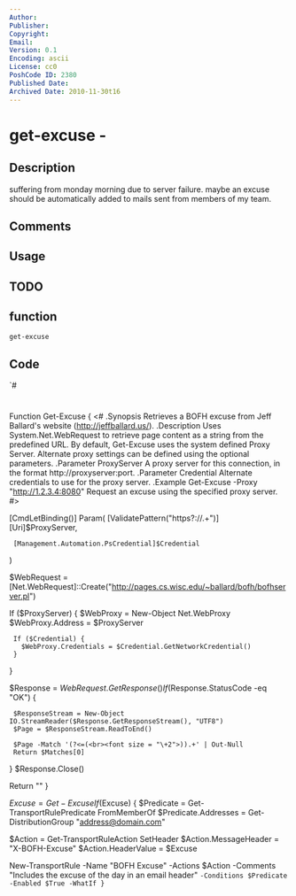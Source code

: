 ```yaml
---
Author: 
Publisher: 
Copyright: 
Email: 
Version: 0.1
Encoding: ascii
License: cc0
PoshCode ID: 2380
Published Date: 
Archived Date: 2010-11-30t16
---
```


# get-excuse - 

## Description

suffering from monday morning due to server failure. maybe an excuse should be automatically added to mails sent from members of my team.

## Comments



## Usage



## TODO



## function

`get-excuse`

## Code

`#
 #
 Function Get-Excuse {
   <#
     .Synopsis
       Retrieves a BOFH excuse from Jeff Ballard's website (http://jeffballard.us/).
     .Description
       Uses System.Net.WebRequest to retrieve page content as a string from the predefined URL. By default,
       Get-Excuse uses the system defined Proxy Server. Alternate proxy settings can be defined using the
       optional parameters.
     .Parameter ProxyServer
       A proxy server for this connection, in the format http://proxyserver:port.
     .Parameter Credential
       Alternate credentials to use for the proxy server.
     .Example
       Get-Excuse -Proxy "http://1.2.3.4:8080"
       Request an excuse using the specified proxy server.
   #>
 
   [CmdLetBinding()]
   Param(
     [ValidatePattern("https?://.+")]
     [Uri]$ProxyServer,
 
     [Management.Automation.PsCredential]$Credential
   )
 
   $WebRequest = [Net.WebRequest]::Create("http://pages.cs.wisc.edu/~ballard/bofh/bofhserver.pl")
   
 
   If ($ProxyServer) {
     $WebProxy = New-Object Net.WebProxy
     $WebProxy.Address = $ProxyServer
 
 
     If ($Credential) {
       $WebProxy.Credentials = $Credential.GetNetworkCredential()
     }
   }
 
   $Response = $WebRequest.GetResponse()
   If ($Response.StatusCode -eq "OK") {
 
     $ResponseStream = New-Object IO.StreamReader($Response.GetResponseStream(), "UTF8")
     $Page = $ResponseStream.ReadToEnd()
 
     $Page -Match '(?<=(<br><font size = "\+2">)).+' | Out-Null
     Return $Matches[0]
   }
   $Response.Close()
 
   Return ""
 }
 
 $Excuse = Get-Excuse
 If ($Excuse) {
   $Predicate = Get-TransportRulePredicate FromMemberOf
   $Predicate.Addresses = Get-DistributionGroup "address@domain.com"
 
   $Action = Get-TransportRuleAction SetHeader
   $Action.MessageHeader = "X-BOFH-Excuse"
   $Action.HeaderValue = $Excuse
 
   New-TransportRule -Name "BOFH Excuse" -Actions $Action -Comments "Includes the excuse of the day in an email header" `
     -Conditions $Predicate -Enabled $True -WhatIf
 }
`

